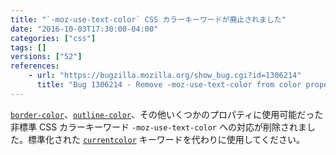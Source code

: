 ```yaml
---
title: "`-moz-use-text-color` CSS カラーキーワードが廃止されました"
date: "2016-10-03T17:30:00-04:00"
categories: ["css"]
tags: []
versions: ["52"]
references:
    - url: "https://bugzilla.mozilla.org/show_bug.cgi?id=1306214"
      title: "Bug 1306214 - Remove -moz-use-text-color from color properties"
---
```

[`border-color`](https://developer.mozilla.org/docs/Web/CSS/border-color)、[`outline-color`](https://developer.mozilla.org/docs/Web/CSS/outline-color)、その他いくつかのプロパティに使用可能だった非標準 CSS カラーキーワード `-moz-use-text-color` への対応が削除されました。標準化された [`currentcolor`](https://developer.mozilla.org/docs/Web/CSS/color_value#currentColor_keyword) キーワードを代わりに使用してください。

